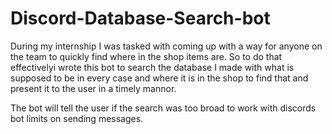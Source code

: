 # Discord-Database-Search-bot

During my internship I was tasked with coming up with a way for anyone on the team to quickly find where in the shop items are. So to do that effectivelyi wrote this bot to search the database I made with what is supposed to be in every case and where it is in the shop to find that and present it to the user in a timely mannor. 

The bot will tell the user if the search was too broad to work with discords bot limits on sending messages.
